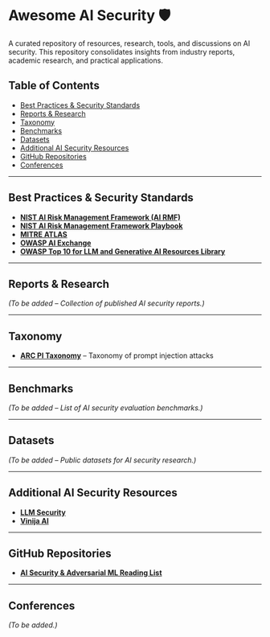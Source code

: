 # Awesome AI Security 🛡️  

A curated repository of resources, research, tools, and discussions on AI security. This repository consolidates insights from industry reports, academic research, and practical applications.  

## Table of Contents  

- [Best Practices & Security Standards](#best-practices--security-standards)  
- [Reports & Research](#reports--research)  
- [Taxonomy](#taxonomy)  
- [Benchmarks](#benchmarks)  
- [Datasets](#datasets)  
- [Additional AI Security Resources](#additional-ai-security-resources)  
- [GitHub Repositories](#github-repositories)  
- [Conferences](#conferences)  

---

## Best Practices & Security Standards  

- **[NIST AI Risk Management Framework (AI RMF)](https://nvlpubs.nist.gov/nistpubs/ai/NIST.AI.100-1.pdf)**
- **[NIST AI Risk Management Framework Playbook](https://airc.nist.gov/airmf-resources/playbook/)**
- **[MITRE ATLAS](http://atlas.mitre.org)**  
- **[OWASP AI Exchange](https://owaspai.org/docs/ai_security_overview/)**  
- **[OWASP Top 10 for LLM and Generative AI Resources Library](https://owasp.org/www-project-top-10-for-large-language-model-applications/)**  

---

## Reports & Research  

*(To be added – Collection of published AI security reports.)*  

---

## Taxonomy  

- **[ARC PI Taxonomy](https://github.com/Arcanum-Sec/arc_pi_taxonomy)** – Taxonomy of prompt injection attacks  

---

## Benchmarks  

*(To be added – List of AI security evaluation benchmarks.)*  

---

## Datasets  

*(To be added – Public datasets for AI security research.)*  

---

## Additional AI Security Resources  

- **[LLM Security](http://llmsecurity.net)**  
- **[Vinija AI](http://vinija.ai/models/LLM/)**  

---

## GitHub Repositories  

- **[AI Security & Adversarial ML Reading List](https://github.com/AI-secure/awesome-adversarial-machine-learning)**  

---

## Conferences  

*(To be added.)*  
